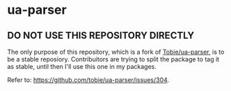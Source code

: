 ua-parser 
=========

## DO NOT USE THIS REPOSITORY DIRECTLY

The only purpose of this repository, which is a fork of [Tobie/ua-parser](https://github.com/tobie/ua-parser), is to be a stable reposiory. Contribuitors are trying to split the package to tag it as stable, until then I'll use this one in my packages.

Refer to: https://github.com/tobie/ua-parser/issues/304.
